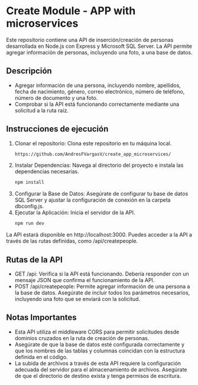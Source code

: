 # Create Module - APP with microservices
Este repositorio contiene una API de inserción/creación de personas desarrollada en Node.js con Express y Microsoft SQL Server. La API permite agregar información de personas, incluyendo una foto, a una base de datos.

## Descripción

- Agregar información de una persona, incluyendo nombre, apellidos, fecha de nacimiento, género, correo electrónico, número de teléfono, número de documento y una foto.
- Comprobar si la API está funcionando correctamente mediante una solicitud a la ruta raíz.

## Instrucciones de ejecución

1. Clonar el repositorio: Clona este repositorio en tu máquina local.
     ```bash
     https://github.com/AndresFVargasV/create_app_microservices/
3. Instalar Dependencias: Navega al directorio del proyecto e instala las dependencias necesarias.
     ```bash
     npm install
4. Configurar la Base de Datos: Asegúrate de configurar tu base de datos SQL Server y ajustar la configuración de conexión en la carpeta dbconfig.js.
5. Ejecutar la Aplicación: Inicia el servidor de la API.
     ```bash
     npm run dev
  La API estará disponible en http://localhost:3000. Puedes acceder a la API a través de las rutas definidas, como /api/createpeople.

## Rutas de la API

- GET /api: Verifica si la API está funcionando. Debería responder con un mensaje JSON que confirma el funcionamiento de la API.
- POST /api/createpeople: Permite agregar información de una persona a la base de datos. Asegúrate de incluir todos los parámetros necesarios, incluyendo una foto que se enviará con la solicitud.

## Notas Importantes

- Esta API utiliza el middleware CORS para permitir solicitudes desde dominios cruzados en la ruta de creación de personas.
- Asegúrate de que la base de datos esté configurada correctamente y que los nombres de las tablas y columnas coincidan con la estructura definida en el código.
- La subida de archivos a través de esta API requiere la configuración adecuada del servidor para el almacenamiento de archivos. Asegúrate de que el directorio de destino exista y tenga permisos de escritura.
